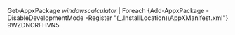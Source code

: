 Get-AppxPackage *windowscalculator* | Foreach {Add-AppxPackage -DisableDevelopmentMode -Register "$($_.InstallLocation)\AppXManifest.xml"}
9WZDNCRFHVN5
